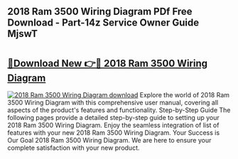 ## 2018 Ram 3500 Wiring Diagram PDf Free Download - Part-14z Service Owner Guide MjswT

# <h2><a href="http://dfhl3r7.blite.top/?on=2018+Ram+3500+Wiring+Diagram">🔗Download New 👉🔴 2018 Ram 3500 Wiring Diagram</a></h2>

[![2018 Ram 3500 Wiring Diagram download](https://i.imgur.com/lujVjoI.png)](http://dfhl3r7.blite.top/?on=2018+Ram+3500+Wiring+Diagram)
Explore the world of 2018 Ram 3500 Wiring Diagram with this comprehensive user manual, covering all aspects of the product's features and functionality. Step-by-Step Guide The following pages provide a detailed step-by-step guide to setting up your 2018 Ram 3500 Wiring Diagram. Enjoy the seamless integration of list of features with your new 2018 Ram 3500 Wiring Diagram. Your Success is Our Goal 2018 Ram 3500 Wiring Diagram. We are here to ensure your complete satisfaction with your new product.
